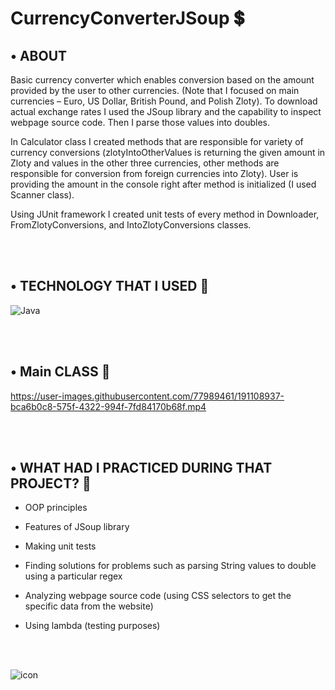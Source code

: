 # CurrencyConverterJSoup 💲

## •	ABOUT 
Basic currency converter which enables conversion based on the amount provided by the user to other currencies. (Note that I focused on main currencies – Euro, US Dollar, British Pound, and Polish Zloty). 
To download actual exchange rates I used the JSoup library and the capability to inspect webpage source code.
Then I parse those values into doubles.

In Calculator class I created methods that are responsible for variety of currency conversions
(zlotyIntoOtherValues is returning the given amount in Zloty and values in the other three currencies, other methods are responsible for conversion from foreign currencies into Zloty).
User is providing the amount in the console right after method is initialized (I used Scanner class).

Using JUnit framework I created unit tests of every method in Downloader, FromZlotyConversions, and IntoZlotyConversions classes.

<br></br>

## •	TECHNOLOGY THAT I USED 🚀
![Java](https://img.shields.io/badge/java-%23ED8B00.svg?style=for-the-badge&logo=java&logoColor=white)

<br></br>

## •	Main CLASS 🎥

https://user-images.githubusercontent.com/77989461/191108937-bca6b0c8-575f-4322-994f-7fd84170b68f.mp4

<br></br>

## •	WHAT HAD I PRACTICED DURING THAT PROJECT? 🤔
-	OOP principles

-	Features of JSoup library

-	Making unit tests

-	Finding solutions for problems such as parsing String values to double using a particular regex

-	Analyzing webpage source code (using CSS selectors to get the specific data from the website)

- Using lambda (testing purposes)

<br></br>

![icon](https://img.shields.io/github/last-commit/dawidsado/CurrencyConverterJSoup.svg)
